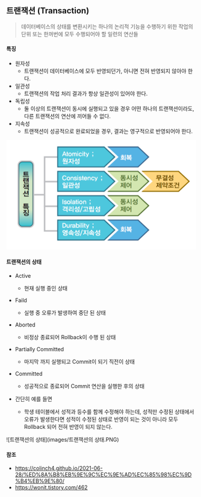 ## 트랜잭션 (Transaction)

> 데이터베이스의 상태를 변환시키는 하나의 논리적 기능을 수행하기 위한 작업의 단위 또는 한꺼번에 모두 수행되어야 할 일련의 연산들



#### 특징

- 원자성
  - 트랜잭션이 데이터베이스에 모두 반영되던가, 아니면 전혀 반영되지 않아야 한다.
- 일관성
  - 트랜잭션의 작업 처리 결과가 항상 일관성이 있어야 한다.
- 독립성
  - 둘 이상의 트랜잭션이 동시에 실행되고 있을 경우 어떤 하나의 트랜잭션이라도, 다른 트랜잭션의 연산에 끼어들 수 없다.
- 지속성
  - 트랜잭션이 성공적으로 완료되었을 경우, 결과는 영구적으로 반영되어야 한다.



![트랜잭션](images/트랜잭션.PNG)



#### 트랜잭션의 상태

- Active
  - 현재 실행 중인 상태
- Faild
  - 실행 중 오류가 발생하여 중단 된 상태
- Aborted
  - 비정상 종료되어 Rollback이 수행 된 상태
- Partially Committed
  - 마지막 까지 실행되고 Commit이 되기 직전이 상태
- Committed
  - 성공적으로 종료되어 Commit 연산을 실행한 후의 상태



- 간단히 예를 들면
  - 학생 테이블에서 성적과 등수를 함께 수정해야 하는데, 성적만 수정된 상태에서 오류가 발생한다면 성적이 수정된 상태로 반영이 되는 것이 아니라 모두 Rollback 되어 전혀 반영이 되지 않는다.

![트랜잭션의 상태](images/트랜잭션의 상태.PNG)

#### 참조

- https://colinch4.github.io/2021-06-28/%ED%8A%B8%EB%9E%9C%EC%9E%AD%EC%85%98%EC%9D%B4%EB%9E%80/
- https://wonit.tistory.com/462